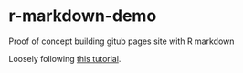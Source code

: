 # r-markdown-demo
Proof of concept building gitub pages site with R markdown

Loosely following [this tutorial](https://resources.github.com/whitepapers/github-and-rstudio/).

